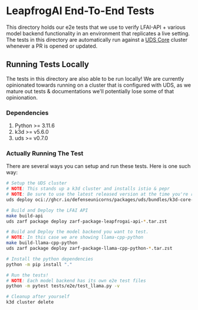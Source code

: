 # LeapfrogAI End-To-End Tests

This directory holds our e2e tests that we use to verify LFAI-API + various model backend functionality in an environment that replicates a live setting. The tests in this directory are automatically run against a [UDS Core](https://github.com/defenseunicorns/uds-core) cluster whenever a PR is opened or updated.


## Running Tests Locally
The tests in this directory are also able to be run locally! We are currently opinionated towards running on a cluster that is configured with UDS, as we mature out tests & documentations we'll potentially lose some of that opinionation.


### Dependencies
1. Python >= 3.11.6
2. k3d >= v5.6.0
3. uds >= v0.7.0


### Actually Running The Test
There are several ways you can setup and run these tests. Here is one such way:

```bash
# Setup the UDS cluster
# NOTE: This stands up a k3d cluster and installs istio & pepr
# NOTE: Be sure to use the latest released version at the time you're reading this!
uds deploy oci://ghcr.io/defenseunicorns/packages/uds/bundles/k3d-core-slim-dev:0.18.0 --confirm

# Build and Deploy the LFAI API
make build-api
uds zarf package deploy zarf-package-leapfrogai-api-*.tar.zst

# Build and Deploy the model backend you want to test.
# NOTE: In this case we are showing llama-cpp-python
make build-llama-cpp-python
uds zarf package deploy zarf-package-llama-cpp-python-*.tar.zst

# Install the python dependencies
python -m pip install "."

# Run the tests!
# NOTE: Each model backend has its own e2e test files
python -m pytest tests/e2e/test_llama.py -v

# Cleanup after yourself
k3d cluster delete
```
